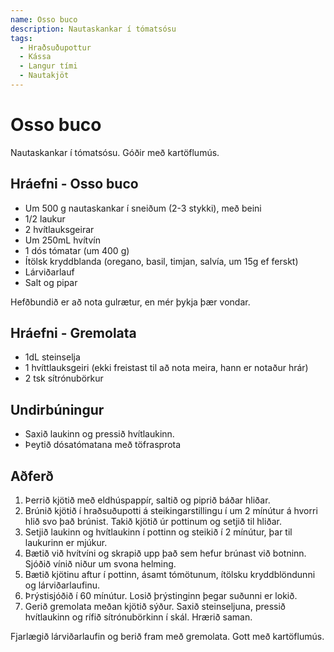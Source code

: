 ```yaml
---
name: Osso buco
description: Nautaskankar í tómatsósu
tags:
  - Hraðsuðupottur
  - Kássa
  - Langur tími
  - Nautakjöt
---
```


# Osso buco

Nautaskankar í tómatsósu. Góðir með kartöflumús.

## Hráefni - Osso buco

- Um 500 g nautaskankar í sneiðum (2-3 stykki), með beini
- 1/2 laukur
- 2 hvítlauksgeirar
- Um 250mL hvítvín
- 1 dós tómatar (um 400 g)
- Ítölsk kryddblanda (oregano, basil, timjan, salvía, um 15g ef ferskt)
- Lárviðarlauf
- Salt og pipar

Hefðbundið er að nota gulrætur, en mér þykja þær vondar.

## Hráefni - Gremolata

- 1dL steinselja
- 1 hvíttlauksgeiri (ekki freistast til að nota meira, hann er notaður hrár)
- 2 tsk sítrónubörkur

## Undirbúningur

- Saxið laukinn og pressið hvítlaukinn.
- Þeytið dósatómatana með töfrasprota

## Aðferð

1. Þerrið kjötið með eldhúspappír, saltið og piprið báðar hliðar.
2. Brúnið kjötið í hraðsuðupotti á steikingarstillingu í um 2 mínútur á hvorri hlið svo það brúnist. Takið kjötið úr pottinum og setjið til hliðar.
3. Setjið laukinn og hvítlaukinn í pottinn og steikið í 2 mínútur, þar til laukurinn er mjúkur.
4. Bætið við hvítvíni og skrapið upp það sem hefur brúnast við botninn. Sjóðið vínið niður um svona helming.
5. Bætið kjötinu aftur í pottinn, ásamt tómötunum, ítölsku kryddblöndunni og lárviðarlaufinu.
6. Þrýstisjóðið í 60 mínútur. Losið þrýstinginn þegar suðunni er lokið.
7. Gerið gremolata meðan kjötið sýður. Saxið steinseljuna, pressið hvítlaukinn og rífið sítrónubörkinn í skál. Hrærið saman.

Fjarlægið lárviðarlaufin og berið fram með gremolata. Gott með kartöflumús.
